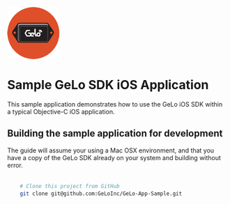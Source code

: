 
![logo](images/gelo-tag.png)

Sample GeLo SDK iOS Application
===================================

This sample application demonstrates how to use the GeLo iOS SDK within a typical Objective-C iOS application.



Building the sample application for development
-----------------------------------
The guide will assume your using a Mac OSX environment, and that you have a copy of the GeLo SDK already on your system and building without error.


```bash

    # Clone this project from GitHub
    git clone git@github.com:GeLoInc/GeLo-App-Sample.git

```
